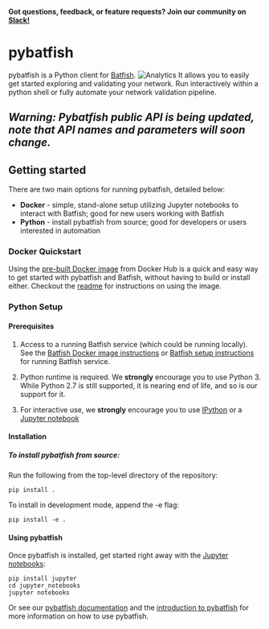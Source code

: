**Got questions, feedback, or feature requests? Join our community on [Slack!](https://join.slack.com/t/batfish-org/shared_invite/enQtMzA0Nzg2OTAzNzQ1LTUxOTJlY2YyNTVlNGQ3MTJkOTIwZTU2YjY3YzRjZWFiYzE4ODE5ODZiNjA4NGI5NTJhZmU2ZTllOTMwZDhjMzA)**

# pybatfish

pybatfish is a Python client for [Batfish](https://github.com/batfish/batfish). ![Analytics](https://ga-beacon.appspot.com/UA-100596389-3/open-source/pybatfish?pixel&useReferer)
It allows you to easily get started exploring and validating your network.
Run interactively within a python shell or fully automate your network validation pipeline.


## *Warning: Pybatfish public API is being updated, note that API names and parameters will soon change.*

## Getting started

There are two main options for running pybatfish, detailed below:
* **Docker** - simple, stand-alone setup utilizing Jupyter notebooks to interact with Batfish; good for new users working with Batfish
* **Python** - install pybatfish from source; good for developers or users interested in automation

### Docker Quickstart

Using the [pre-built Docker image](https://hub.docker.com/r/batfish/allinone/) from Docker Hub is a quick and easy way to get started with pybatfish and Batfish, without having to build or install either.  Checkout the [readme](https://github.com/batfish/docker/blob/master/allinone.md) for instructions on using the image.

### Python Setup

#### Prerequisites

1. Access to a running Batfish service (which could be running locally).
See the [Batfish Docker image instructions](https://github.com/batfish/docker/blob/master/batfish.md) or [Batfish setup instructions](https://github.com/batfish/batfish/wiki/Building-and-running-Batfish-service)
for running Batfish service.

2. Python runtime is required. We **strongly** encourage you to use Python 3.
While Python 2.7 is still supported, it is nearing end of life,
and so is our support for it.

3. For interactive use, we **strongly** encourage you to use [IPython](https://ipython.org/)
or a [Jupyter notebook](https://jupyter.org/)


#### Installation

##### To install pybatfish from source:

Run the following from the top-level directory of the repository:
```
pip install .
```

To install in development mode, append the -e flag:
```
pip install -e .
```

#### Using pybatfish

Once pybatfish is installed, get started right away with the [Jupyter notebooks](https://github.com/batfish/pybatfish/blob/master/jupyter_notebooks/Getting%20started%20with%20Batfish.ipynb):
```
pip install jupyter
cd jupyter_notebooks
jupyter notebooks
```

Or see our [pybatfish documentation](https://pybatfish.readthedocs.io/en/latest/)
and the [introduction to pybatfish](https://pybatfish.readthedocs.io/en/latest/quickstart.html) for more information on how to use pybatfish.

